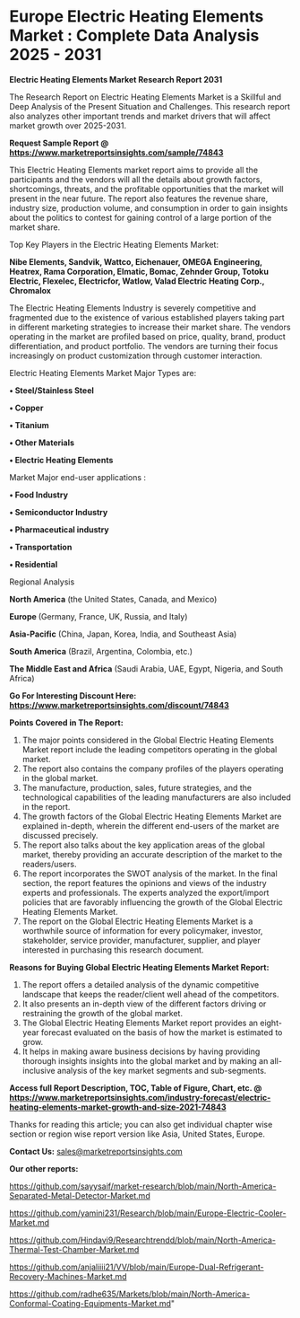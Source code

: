 # Europe Electric Heating Elements Market : Complete Data Analysis 2025 - 2031

<strong>Electric Heating Elements Market Research Report 2031</strong>

The Research Report on Electric Heating Elements Market is a Skillful and Deep Analysis of the Present Situation and Challenges. This research report also analyzes other important trends and market drivers that will affect market growth over 2025-2031.

<strong>Request Sample Report @ <a href=https://www.marketreportsinsights.com/sample/74843>https://www.marketreportsinsights.com/sample/74843</a></strong>

This Electric Heating Elements market report aims to provide all the participants and the vendors will all the details about growth factors, shortcomings, threats, and the profitable opportunities that the market will present in the near future. The report also features the revenue share, industry size, production volume, and consumption in order to gain insights about the politics to contest for gaining control of a large portion of the market share.

Top Key Players in the Electric Heating Elements Market:

<strong>Nibe Elements, Sandvik, Wattco, Eichenauer, OMEGA Engineering, Heatrex, Rama Corporation, Elmatic, Bomac, Zehnder Group, Totoku Electric, Flexelec, Electricfor, Watlow, Valad Electric Heating Corp., Chromalox</strong>

The Electric Heating Elements Industry is severely competitive and fragmented due to the existence of various established players taking part in different marketing strategies to increase their market share. The vendors operating in the market are profiled based on price, quality, brand, product differentiation, and product portfolio. The vendors are turning their focus increasingly on product customization through customer interaction.

Electric Heating Elements Market Major Types are:

<strong>• Steel/Stainless Steel

• Copper

• Titanium

• Other Materials

• Electric Heating Elements</strong>

Market Major end-user applications :

<strong>• Food Industry

• Semiconductor Industry

• Pharmaceutical industry

• Transportation

• Residential</strong>

Regional Analysis

</u><strong><b>North America</b></strong> (the United States, Canada, and Mexico)

<strong><b>Europe </b></strong>(Germany, France, UK, Russia, and Italy)

<strong><b>Asia-Pacific</b></strong> (China, Japan, Korea, India, and Southeast Asia)

<strong><b>South America</b></strong> (Brazil, Argentina, Colombia, etc.)

<strong><b>The Middle East and Africa</b></strong> (Saudi Arabia, UAE, Egypt, Nigeria, and South Africa)

<strong>Go For Interesting Discount Here: <a href=https://www.marketreportsinsights.com/discount/74843>https://www.marketreportsinsights.com/discount/74843</a></strong>

<strong>Points Covered in The Report:</strong>
<ol>
  <li>The major points considered in the Global Electric Heating Elements Market report include the leading competitors operating in the global market.</li>
  <li>The report also contains the company profiles of the players operating in the global market.</li>
  <li>The manufacture, production, sales, future strategies, and the technological capabilities of the leading manufacturers are also included in the report.</li>
  <li>The growth factors of the Global Electric Heating Elements Market are explained in-depth, wherein the different end-users of the market are discussed precisely.</li>
  <li>The report also talks about the key application areas of the global market, thereby providing an accurate description of the market to the readers/users.</li>
  <li>The report incorporates the SWOT analysis of the market. In the final section, the report features the opinions and views of the industry experts and professionals. The experts analyzed the export/import policies that are favorably influencing the growth of the Global Electric Heating Elements Market.</li>
  <li>The report on the Global Electric Heating Elements Market is a worthwhile source of information for every policymaker, investor, stakeholder, service provider, manufacturer, supplier, and player interested in purchasing this research document.</li>
</ol>
<strong>Reasons for Buying Global Electric Heating Elements Market Report:</strong>

<ol>
  <li>The report offers a detailed analysis of the dynamic competitive landscape that keeps the reader/client well ahead of the competitors.</li>
  <li>It also presents an in-depth view of the different factors driving or restraining the growth of the global market.</li>
  <li>The Global Electric Heating Elements Market report provides an eight-year forecast evaluated on the basis of how the market is estimated to grow.</li>
  <li>It helps in making aware business decisions by having providing thorough insights insights into the global market and by making an all-inclusive analysis of the key market segments and sub-segments.</li>
</ol>
<strong>Access full Report Description, TOC, Table of Figure, Chart, etc. @ <a href=https://www.marketreportsinsights.com/industry-forecast/electric-heating-elements-market-growth-and-size-2021-74843>https://www.marketreportsinsights.com/industry-forecast/electric-heating-elements-market-growth-and-size-2021-74843</a></strong>


Thanks for reading this article; you can also get individual chapter wise section or region wise report version like Asia, United States, Europe.

<strong>Contact Us:</strong>
sales@marketreportsinsights.com

<strong>Our other reports:</strong>

<a href=https://github.com/sayysaif/market-research/blob/main/North-America-Separated-Metal-Detector-Market.md>https://github.com/sayysaif/market-research/blob/main/North-America-Separated-Metal-Detector-Market.md</a>

<a href=https://github.com/yamini231/Research/blob/main/Europe-Electric-Cooler-Market.md>https://github.com/yamini231/Research/blob/main/Europe-Electric-Cooler-Market.md</a>

<a href=https://github.com/Hindavi9/Researchtrendd/blob/main/North-America-Thermal-Test-Chamber-Market.md>https://github.com/Hindavi9/Researchtrendd/blob/main/North-America-Thermal-Test-Chamber-Market.md</a>

<a href=https://github.com/anjaliiii21/VV/blob/main/Europe-Dual-Refrigerant-Recovery-Machines-Market.md>https://github.com/anjaliiii21/VV/blob/main/Europe-Dual-Refrigerant-Recovery-Machines-Market.md</a>

<a href=https://github.com/radhe635/Markets/blob/main/North-America-Conformal-Coating-Equipments-Market.md>https://github.com/radhe635/Markets/blob/main/North-America-Conformal-Coating-Equipments-Market.md</a>"
